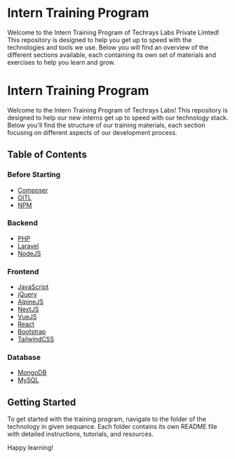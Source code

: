 # Intern Training Program

Welcome to the Intern Training Program of Techrays Labs Private Limted! This repository is designed to help you get up to speed with the technologies and tools we use. Below you will find an overview of the different sections available, each containing its own set of materials and exercises to help you learn and grow.

# Intern Training Program

Welcome to the Intern Training Program of Techrays Labs! This repository is designed to help our new interns get up to speed with our technology stack. Below you'll find the structure of our training materials, each section focusing on different aspects of our development process.

## Table of Contents

### Before Starting

- [Composer](Other/Composer)
- [GITL](Other/GIT)
- [NPM](Other/NPM)

### Backend

- [PHP](Backend/PHP)
- [Laravel](Backend/Laravel)
- [NodeJS](Backend/NodeJS)

### Frontend

- [JavaScript](Frontend/JavaScript)
- [jQuery](Frontend/jQuery)
- [AlpineJS](Frontend/AlpineJS)
- [NextJS](Frontend/NextJS)
- [VueJS](Frontend/VueJS)
- [React](Frontend/React)
- [Bootstrap](Frontend/Bootstrap)
- [TailwindCSS](Frontend/TailwindCSS)

### Database

- [MongoDB](Database/MongoDB)
- [MySQL](Database/MySQL)

## Getting Started

To get started with the training program, navigate to the folder of the technology in given sequance. Each folder contains its own README file with detailed instructions, tutorials, and resources.

Happy learning!
